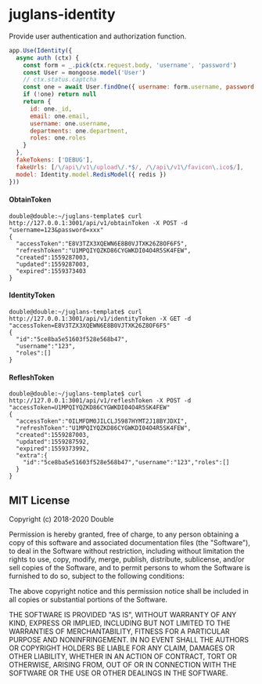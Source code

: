 # juglans-identity

Provide user authentication and authorization function.

```javascript
app.Use(Identity({
  async auth (ctx) {
    const form = _.pick(ctx.request.body, 'username', 'password')
    const User = mongoose.model('User')
    // ctx.status.captcha
    const one = await User.findOne({ username: form.username, password: form.password })
    if (!one) return null
    return {
      id: one._id,
      email: one.email,
      username: one.username,
      departments: one.department,
      roles: one.roles
    }
  },
  fakeTokens: ['DEBUG'],
  fakeUrls: [/\/api\/v1\/upload\/.*$/, /\/api\/v1\/favicon\.ico$/],
  model: Identity.model.RedisModel({ redis })
}))

```

#### ObtainToken
```curl
double@double:~/juglans-template$ curl http://127.0.0.1:3001/api/v1/obtainToken -X POST -d "username=123&password=xxx"
{
  "accessToken":"E8V3TZX3XQEWN6E8B0VJTXK26Z8OF6F5",
  "refreshToken":"U1MPQIYQZKD86CYGWKDI04O4R5SK4FEW",
  "created":1559287003,
  "updated":1559287003,
  "expired":1559373403
}
```

#### IdentityToken
```curl
double@double:~/juglans-template$ curl http://127.0.0.1:3001/api/v1/identityToken -X GET -d "accessToken=E8V3TZX3XQEWN6E8B0VJTXK26Z8OF6F5"
{
  "id":"5ce8ba5e51603f528e568b47",
  "username":"123",
  "roles":[]
}
```

#### RefleshToken
```curl
double@double:~/juglans-template$ curl http://127.0.0.1:3001/api/v1/refleshToken -X POST -d "accessToken=U1MPQIYQZKD86CYGWKDI04O4R5SK4FEW"
{
  "accessToken":"0ILMFDM0JILCLJ5987HYMT2J18BYJDXI",
  "refreshToken":"U1MPQIYQZKD86CYGWKDI04O4R5SK4FEW",
  "created":1559287003,
  "updated":1559287592,
  "expired":1559373992,
  "extra":{
    "id":"5ce8ba5e51603f528e568b47","username":"123","roles":[]
  }
}
```
## MIT License

Copyright (c) 2018-2020 Double

Permission is hereby granted, free of charge, to any person obtaining a copy
of this software and associated documentation files (the "Software"), to deal
in the Software without restriction, including without limitation the rights
to use, copy, modify, merge, publish, distribute, sublicense, and/or sell
copies of the Software, and to permit persons to whom the Software is
furnished to do so, subject to the following conditions:

The above copyright notice and this permission notice shall be included in all
copies or substantial portions of the Software.

THE SOFTWARE IS PROVIDED "AS IS", WITHOUT WARRANTY OF ANY KIND, EXPRESS OR
IMPLIED, INCLUDING BUT NOT LIMITED TO THE WARRANTIES OF MERCHANTABILITY,
FITNESS FOR A PARTICULAR PURPOSE AND NONINFRINGEMENT. IN NO EVENT SHALL THE
AUTHORS OR COPYRIGHT HOLDERS BE LIABLE FOR ANY CLAIM, DAMAGES OR OTHER
LIABILITY, WHETHER IN AN ACTION OF CONTRACT, TORT OR OTHERWISE, ARISING FROM,
OUT OF OR IN CONNECTION WITH THE SOFTWARE OR THE USE OR OTHER DEALINGS IN THE
SOFTWARE.
